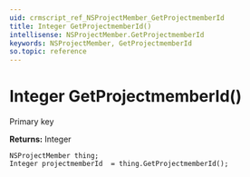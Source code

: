 ```yaml
---
uid: crmscript_ref_NSProjectMember_GetProjectmemberId
title: Integer GetProjectmemberId()
intellisense: NSProjectMember.GetProjectmemberId
keywords: NSProjectMember, GetProjectmemberId
so.topic: reference
---
```


# Integer GetProjectmemberId()

Primary key

**Returns:** Integer

```crmscript
NSProjectMember thing;
Integer projectmemberId  = thing.GetProjectmemberId();
```

